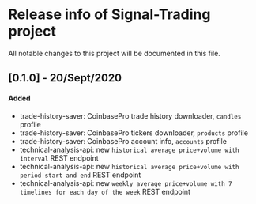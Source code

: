 # Release info of Signal-Trading project

All notable changes to this project will be documented in this file.

## [0.1.0] - 20/Sept/2020
#### Added
* trade-history-saver: CoinbasePro trade history downloader, `candles` profile
* trade-history-saver: CoinbasePro tickers downloader, `products` profile
* trade-history-saver: CoinbasePro account info, `accounts` profile
* technical-analysis-api: new `historical average price+volume with interval` REST endpoint
* technical-analysis-api: new `historical average price+volume with period start and end` REST endpoint
* technical-analysis-api: new `weekly average price+volume with 7 timelines for each day of the week` REST endpoint

